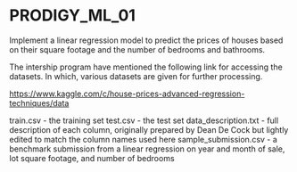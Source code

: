 # PRODIGY_ML_01
Implement a linear regression model to predict the prices of houses based on their square footage and the number of bedrooms and bathrooms.

The intership program have mentioned the following link for accessing the datasets. In which, various datasets are given for further processing. 

https://www.kaggle.com/c/house-prices-advanced-regression-techniques/data

train.csv - the training set
test.csv - the test set
data_description.txt - full description of each column, originally prepared by Dean De Cock but lightly edited to match the column names used here
sample_submission.csv - a benchmark submission from a linear regression on year and month of sale, lot square footage, and number of bedrooms
